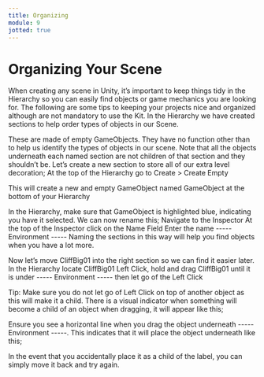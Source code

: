 ```yaml
---
title: Organizing
module: 9
jotted: true
---
```


# Organizing Your Scene
When creating any scene in Unity, it’s important to keep things tidy in the Hierarchy so you can easily find objects or game mechanics you are looking for. The following are some tips to keeping your projects nice and organized although are not mandatory to use the Kit.
In the Hierarchy we have created sections to help order types of objects in our Scene.

These are made of empty GameObjects. They have no function other than to help us identify the types of objects in our scene. Note that all the objects underneath each named section are not children of that section and they shouldn’t be.
Let’s create a new section to store all of our extra level decoration;
At the top of the Hierarchy go to Create > Create Empty

This will create a new and empty GameObject named GameObject at the bottom of your Hierarchy

In the Hierarchy, make sure that GameObject is highlighted blue, indicating you have it selected. We can now rename this;
Navigate to the Inspector
At the top of the Inspector click on the Name Field
Enter the name ----- Environment -----
Naming the sections in this way will help you find objects when you have a lot more.

Now let’s move CliffBig01 into the right section so we can find it easier later.
In the Hierarchy locate CliffBig01
Left Click, hold and drag CliffBig01 until it is under ----- Environment ----- then let go of the Left Click

Tip: Make sure you do not let go of Left Click on top of another object as this will make it a child.
There is a visual indicator when something will become a child of an object when dragging, it will appear like this;

Ensure you see a horizontal line when you drag the object underneath ----- Environment -----. This indicates that it will place the object underneath like this;

In the event that you accidentally place it as a child of the label, you can simply move it back and try again.


